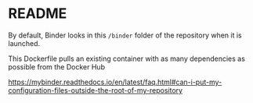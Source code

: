 # README

By default, Binder looks in this `/binder` folder of the repository when it is launched. 

This Dockerfile pulls an existing container with as many dependencies as possible from the Docker Hub

https://mybinder.readthedocs.io/en/latest/faq.html#can-i-put-my-configuration-files-outside-the-root-of-my-repository
